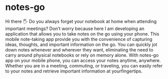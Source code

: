 # notes-go
Hi there 🖐
Do you always forget your notebook at home when attending important meetings? Don’t worry because here I am developing an application that allows you to take notes on the go using your phone.
This mobile note-taking app provide you with the convenience of capturing ideas, thoughts, and important information on the go. You can quickly jot down notes whenever and wherever they want, eliminating the need to carry around physical notebooks or rely on memory alone.
With  notes-go app on your mobile phone, you can access your notes anytime, anywhere. Whether you are in a meeting, commuting, or traveling, you can easily refer to your notes and retrieve important information at yourfingertips.
